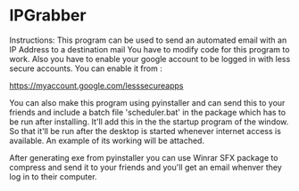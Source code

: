 # IPGrabber
Instructions:
This program can be used to send an automated email with an IP Address to a destination mail
You have to modify code for this program to work. Also you have to enable your google account
to be logged in with less secure accounts. You can enable it from :

https://myaccount.google.com/lesssecureapps

You can also make this program using pyinstaller and can send this to your friends and include a batch file 'scheduler.bat'
in the package which has to be run after installing. It'll add this in the the startup program of the window.
So that it'll be run after the desktop is started whenever internet access is available.
An example of its working will be attached.

After generating exe from pyinstaller you can use Winrar SFX package to compress and send it to your friends
and you'll get an email whenver they log in to their computer.
